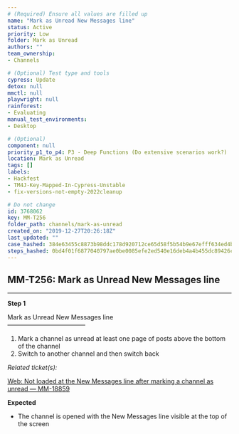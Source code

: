 ```yaml
---
# (Required) Ensure all values are filled up
name: "Mark as Unread New Messages line"
status: Active
priority: Low
folder: Mark as Unread
authors: ""
team_ownership: 
- Channels

# (Optional) Test type and tools
cypress: Update
detox: null
mmctl: null
playwright: null
rainforest: 
- Evaluating
manual_test_environments: 
- Desktop

# (Optional)
component: null
priority_p1_to_p4: P3 - Deep Functions (Do extensive scenarios work?)
location: Mark as Unread
tags: []
labels: 
- Hackfest
- TM4J-Key-Mapped-In-Cypress-Unstable
- fix-versions-not-empty-2022cleanup

# Do not change
id: 3768062
key: MM-T256
folder_path: channels/mark-as-unread
created_on: "2019-12-27T20:26:18Z"
last_updated: ""
case_hashed: 384e63455c8873b98ddc178d920712ce65d58f5b54b9e67efff634ed4b484c2a664d56453b20852aec1a7341a47a93f2
steps_hashed: 0bd4f01f6877040797ae0be0085efe2ed540e16deb4a4b455dc89426c74f42c88bb7351ed242fa864bc2ec4fc0fd8054
---
```


## MM-T256: Mark as Unread New Messages line

---

**Step 1**

Mark as Unread New Messages line\
–––––––––––––––––––––––––

1. Mark a channel as unread at least one page of posts above the bottom of the channel
2. Switch to another channel and then switch back

_Related ticket(s):_

[Web: Not loaded at the New Messages line after marking a channel as unread — MM-18859](https://mattermost.atlassian.net/browse/MM-18859)

**Expected**

- The channel is opened with the New Messages line visible at the top of the screen
